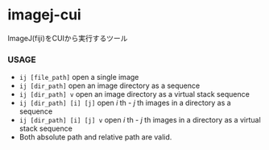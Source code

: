 # imagej-cui
ImageJ(fiji)をCUIから実行するツール

### USAGE
- `ij [file_path]` open a single image    
- `ij [dir_path]` open an image directory as a sequence
- `ij [dir_path] v` open an image directory as a virtual stack sequence
- `ij [dir_path] [i] [j]` open <i>i</i> th - <i>j</i> th images in a directory as a sequence
- `ij [dir_path] [i] [j] v` open <i>i</i> th - <i>j</i> th images in a directory as a virtual stack sequence
- Both absolute path and relative path are valid.
